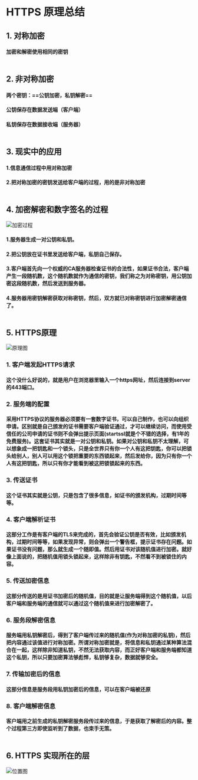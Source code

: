 # HTTPS 原理总结

## 1. 对称加密
#### 加密和解密使用相同的密钥



```
```
## 2. 非对称加密
#### 两个密钥：==公钥加密，私钥解密==
#### 公钥保存在数据发送端（客户端）
#### 私钥保存在数据接收端（服务器）


```
```
## 3. 现实中的应用
#### 1.信息通信过程中用对称加密
#### 2.把对称加密的密钥发送给客户端的过程，用的是非对称加密


```
```
## 4. 加密解密和数字签名的过程
![加密过程](http://img.blog.csdn.net/20130924102812796)
#### 1.服务器生成一对公钥和私钥。
#### 2.把公钥放在证书里发送给客户端，私钥自己保存。
#### 3.客户端首先向一个权威的CA服务器检查证书的合法性，如果证书合法，客户端产生一段随机数，这个随机数就作为通信的密钥，我们称之为对称密钥，用公钥加密这段随机数，然后发送到服务器。
#### 4.服务器用密钥解密获取对称密钥，然后，双方就已对称密钥进行加密解密通信了。



```
```
## 5. HTTPS原理
![原理图](http://pic002.cnblogs.com/images/2012/38542/2012072310244445.png)

### 1. 客户端发起HTTPS请求
#### 这个没什么好说的，就是用户在浏览器里输入一个https网址，然后连接到server的443端口。

### 2. 服务端的配置
#### 采用HTTPS协议的服务器必须要有一套数字证书，可以自己制作，也可以向组织申请。区别就是自己颁发的证书需要客户端验证通过，才可以继续访问，而使用受信任的公司申请的证书则不会弹出提示页面(startssl就是个不错的选择，有1年的免费服务)。这套证书其实就是一对公钥和私钥。如果对公钥和私钥不太理解，可以想象成一把钥匙和一个锁头，只是全世界只有你一个人有这把钥匙，你可以把锁头给别人，别人可以用这个锁把重要的东西锁起来，然后发给你，因为只有你一个人有这把钥匙，所以只有你才能看到被这把锁锁起来的东西。

### 3. 传送证书
#### 这个证书其实就是公钥，只是包含了很多信息，如证书的颁发机构，过期时间等等。

### 4. 客户端解析证书
#### 这部分工作是有客户端的TLS来完成的，首先会验证公钥是否有效，比如颁发机构，过期时间等等，如果发现异常，则会弹出一个警告框，提示证书存在问题。如果证书没有问题，那么就生成一个随即值。然后用证书对该随机值进行加密。就好像上面说的，把随机值用锁头锁起来，这样除非有钥匙，不然看不到被锁住的内容。

### 5. 传送加密信息
#### 这部分传送的是用证书加密后的随机值，目的就是让服务端得到这个随机值，以后客户端和服务端的通信就可以通过这个随机值来进行加密解密了。

### 6. 服务段解密信息
#### 服务端用私钥解密后，得到了客户端传过来的随机值(作为对称加密的私钥)，然后把内容通过该值进行对称加密。所谓对称加密就是，将信息和私钥通过某种算法混合在一起，这样除非知道私钥，不然无法获取内容，而正好客户端和服务端都知道这个私钥，所以只要加密算法够彪悍，私钥够复杂，数据就够安全。

### 7. 传输加密后的信息
#### 这部分信息是服务段用私钥加密后的信息，可以在客户端被还原

### 8. 客户端解密信息
#### 客户端用之前生成的私钥解密服务段传过来的信息，于是获取了解密后的内容。整个过程第三方即使监听到了数据，也束手无策。



```
```
## 6. HTTPS 实现所在的层
![位置图](http://pic002.cnblogs.com/images/2012/38542/2012100609461432.png)

